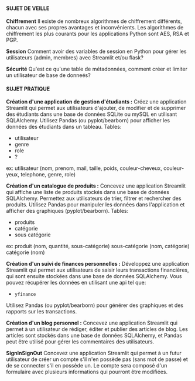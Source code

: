 #### SUJET DE VEILLE 

**Chiffrement**
Il existe de nombreux algorithmes de chiffrement différents, chacun avec ses propres avantages et inconvénients. 
Les algorithmes de chiffrement les plus courants pour les applications Python sont AES, RSA et PGP.

**Session** 
Comment avoir des variables de session en Python pour gérer les utilisateurs (admin, membres) avec Streamlit et/ou flask?

**Sécurité**
Qu'est ce qu'une table de métadonnées, comment créer et limiter un utilisateur de base de donneés?

#### SUJET PRATIQUE
**Création d'une application de gestion d'étudiants :**
Créez une application Streamlit qui permet aux utilisateurs d'ajouter, de modifier et de supprimer des étudiants dans une base de données SQLite ou mySQL en utilisant SQLAlchemy. Utilisez Pandas (ou pyplot/bearborn) pour afficher les données des étudiants dans un tableau.
Tables: 
* utilisateur
* genre
* role
* ?

ex: utilisateur (nom, prenom, mail, taille, poids, couleur-cheveux, couleur-yeux, telephone, genre, role)

**Création d'un catalogue de produits :**
Concevez une application Streamlit qui affiche une liste de produits stockés dans une base de données SQLAlchemy. Permettez aux utilisateurs de trier, filtrer et rechercher des produits. Utilisez Pandas pour manipuler les données dans l'application et afficher des graphiques (pyplot/bearborn).
Tables: 
* produits
* catégorie 
* sous catégorie

ex: produit (nom, quantité, sous-catégorie) sous-catégorie (nom, catégorie) catégorie (nom)


**Création d'un suivi de finances personnelles :**
Développez une application Streamlit qui permet aux utilisateurs de saisir leurs transactions financières, qui sont ensuite stockées dans une base de données SQLAlchemy. Vous pouvez récupérer les données en utilisant une api tel que: 
* `yfinance`  

Utilisez Pandas (ou pyplot/bearborn) pour générer des graphiques et des rapports sur les transactions.

**Création d'un blog personnel :**
Concevez une application Streamlit qui permet à un utilisateur de rédiger, éditer et publier des articles de blog. Les articles sont stockés dans une base de données SQLAlchemy, et Pandas peut être utilisé pour gérer les commentaires des utilisateurs.

**SignInSignOut**
Concevez une application Streamlit qui permet à un futur utilisateur de créer un compte s'il n'en possède pas (sans mot de passe) et de se connecter s'il en possède un. Le compte sera composé d'un formulaire avec plusieurs informations qui pourront être modifiées.